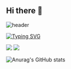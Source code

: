 ## Hi there 👋

<!--
**RACCOOONkim/RACCOOONkim** is a ✨ _special_ ✨ repository because its `README.md` (this file) appears on your GitHub profile.

Here are some ideas to get you started:

- 🔭 I’m currently working on ...
- 🌱 I’m currently learning ...
- 👯 I’m looking to collaborate on ...
- 🤔 I’m looking for help with ...
- 💬 Ask me about ...
- 📫 How to reach me: ...
- 😄 Pronouns: ...
- ⚡ Fun fact: ...
-->
![header](https://capsule-render.vercel.app/api?type=soft&color=orange&height=300&section=header&text=RACCOOONKim🦝&%20render&fontSize=90)

[![Typing SVG](https://readme-typing-svg.demolab.com?font=Pretendard&letterSpacing=Bold&pause=1000&color=000000&background=FFFFFF&center=true&width=435&lines=WELCOME+TO+THE+RACCOOONKim's+SPACE+👋)](https://git.io/typing-svg)

<img src="https://img.shields.io/badge/python-20232a.svg?style=for-the-badge&logo=python&logoColor=61DAFB" /> <img src="https://img.shields.io/badge/unity-20232a.svg?style=for-the-badge&logo=unity&logoColor=61DAFB" />

![Anurag's GitHub stats](https://github-readme-stats.vercel.app/api?username=RACCOOONkim&show_icons=true&theme=radical)

